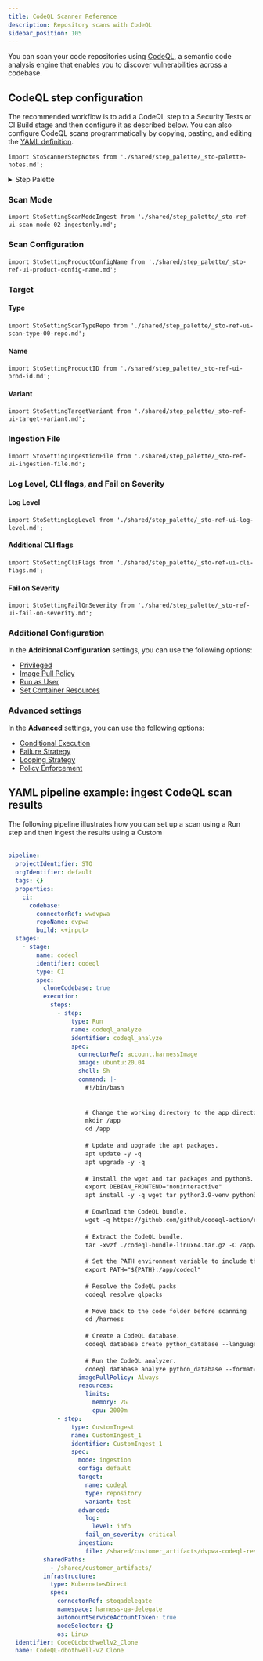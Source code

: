 ```yaml
---
title: CodeQL Scanner Reference
description: Repository scans with CodeQL
sidebar_position: 105
---
```


You can scan your code repositories using [CodeQL](https://codeql.github.com/), a semantic code analysis engine that enables you to discover vulnerabilities across a codebase. 


<!-- START step-palette-config ----------------------------------------------------------------------------- -->

## CodeQL step configuration

The recommended workflow is to add a CodeQL step to a Security Tests or CI Build stage and then configure it as described below. You can also configure CodeQL scans programmatically by copying, pasting, and editing the [YAML definition](#yaml-configuration). 

```mdx-code-block
import StoScannerStepNotes from './shared/step_palette/_sto-palette-notes.md';
```

<StoScannerStepNotes />

<details>
    <summary>Step Palette</summary>

![](static/step-palette-00.png) 

</details>


### Scan Mode

```mdx-code-block
import StoSettingScanModeIngest from './shared/step_palette/_sto-ref-ui-scan-mode-02-ingestonly.md';
```

<StoSettingScanModeIngest />

<!-- ============================================================================= -->
<a name="scan-config"></a>

### Scan Configuration

```mdx-code-block
import StoSettingProductConfigName from './shared/step_palette/_sto-ref-ui-product-config-name.md';
```

<StoSettingProductConfigName />


### Target


<!-- ============================================================================= -->
<a name="target-type"></a>

#### Type

```mdx-code-block
import StoSettingScanTypeRepo from './shared/step_palette/_sto-ref-ui-scan-type-00-repo.md';
```


<StoSettingScanTypeRepo />


<!-- ============================================================================= -->
<a name="target-name"></a>

#### Name 

```mdx-code-block
import StoSettingProductID from './shared/step_palette/_sto-ref-ui-prod-id.md';
```

<StoSettingProductID />

<!-- ============================================================================= -->
<a name="target-variant"></a>

#### Variant

```mdx-code-block
import StoSettingTargetVariant from './shared/step_palette/_sto-ref-ui-target-variant.md';
```

<StoSettingTargetVariant  />

<!-- ============================================================================= -->
<a name="target-workspace"></a>


### Ingestion File

```mdx-code-block
import StoSettingIngestionFile from './shared/step_palette/_sto-ref-ui-ingestion-file.md';
```

<StoSettingIngestionFile  />




### Log Level, CLI flags, and Fail on Severity

<a name="log-level"></a>

#### Log Level

```mdx-code-block
import StoSettingLogLevel from './shared/step_palette/_sto-ref-ui-log-level.md';
```

<StoSettingLogLevel />

<a name="cli-flags"></a>

#### Additional CLI flags

```mdx-code-block
import StoSettingCliFlags from './shared/step_palette/_sto-ref-ui-cli-flags.md';
```

<StoSettingCliFlags />

<a name="fail-on-severity"></a>


#### Fail on Severity

```mdx-code-block
import StoSettingFailOnSeverity from './shared/step_palette/_sto-ref-ui-fail-on-severity.md';
```
<StoSettingFailOnSeverity />


### Additional Configuration

In the **Additional Configuration** settings, you can use the following options:

* [Privileged](/docs/continuous-integration/use-ci/manage-dependencies/background-step-settings#privileged)
* [Image Pull Policy](/docs/continuous-integration/use-ci/manage-dependencies/background-step-settings#image-pull-policy)
* [Run as User](/docs/continuous-integration/use-ci/manage-dependencies/background-step-settings#run-as-user)
* [Set Container Resources](/docs/continuous-integration/use-ci/manage-dependencies/background-step-settings#set-container-resources)


### Advanced settings

In the **Advanced** settings, you can use the following options:

* [Conditional Execution](/docs/platform/pipelines/w_pipeline-steps-reference/step-skip-condition-settings/)
* [Failure Strategy](/docs/platform/pipelines/w_pipeline-steps-reference/step-failure-strategy-settings/)
* [Looping Strategy](/docs/platform/pipelines/looping-strategies-matrix-repeat-and-parallelism/)
* [Policy Enforcement](/docs/platform/Governance/Policy-as-code/harness-governance-overview)

## YAML pipeline example: ingest CodeQL scan results

The following pipeline illustrates how you can set up a scan using a Run step and then ingest the results using a Custom 

```yaml

pipeline:
  projectIdentifier: STO
  orgIdentifier: default
  tags: {}
  properties:
    ci:
      codebase:
        connectorRef: wwdvpwa
        repoName: dvpwa
        build: <+input>
  stages:
    - stage:
        name: codeql
        identifier: codeql
        type: CI
        spec:
          cloneCodebase: true
          execution:
            steps:
              - step:
                  type: Run
                  name: codeql_analyze
                  identifier: codeql_analyze
                  spec:
                    connectorRef: account.harnessImage
                    image: ubuntu:20.04
                    shell: Sh
                    command: |-
                      #!/bin/bash


                      # Change the working directory to the app directory.
                      mkdir /app
                      cd /app

                      # Update and upgrade the apt packages.
                      apt update -y -q
                      apt upgrade -y -q 

                      # Install the wget and tar packages and python3.
                      export DEBIAN_FRONTEND="noninteractive"
                      apt install -y -q wget tar python3.9-venv python3.9 build-essential

                      # Download the CodeQL bundle.
                      wget -q https://github.com/github/codeql-action/releases/latest/download/codeql-bundle-linux64.tar.gz

                      # Extract the CodeQL bundle.
                      tar -xvzf ./codeql-bundle-linux64.tar.gz -C /app/

                      # Set the PATH environment variable to include the CodeQL directory.
                      export PATH="${PATH}:/app/codeql"

                      # Resolve the CodeQL packs
                      codeql resolve qlpacks

                      # Move back to the code folder before scanning
                      cd /harness

                      # Create a CodeQL database.
                      codeql database create python_database --language=python

                      # Run the CodeQL analyzer.
                      codeql database analyze python_database --format=sarif-latest --output=/shared/customer_artifacts/dvpwa-codeql-results.sarif
                    imagePullPolicy: Always
                    resources:
                      limits:
                        memory: 2G
                        cpu: 2000m
              - step:
                  type: CustomIngest
                  name: CustomIngest_1
                  identifier: CustomIngest_1
                  spec:
                    mode: ingestion
                    config: default
                    target:
                      name: codeql
                      type: repository
                      variant: test
                    advanced:
                      log:
                        level: info
                      fail_on_severity: critical
                    ingestion:
                      file: /shared/customer_artifacts/dvpwa-codeql-results.sarif
          sharedPaths:
            - /shared/customer_artifacts/
          infrastructure:
            type: KubernetesDirect
            spec:
              connectorRef: stoqadelegate
              namespace: harness-qa-delegate
              automountServiceAccountToken: true
              nodeSelector: {}
              os: Linux
  identifier: CodeQLdbothwellv2_Clone
  name: CodeQL-dbothwell-v2 Clone

```
